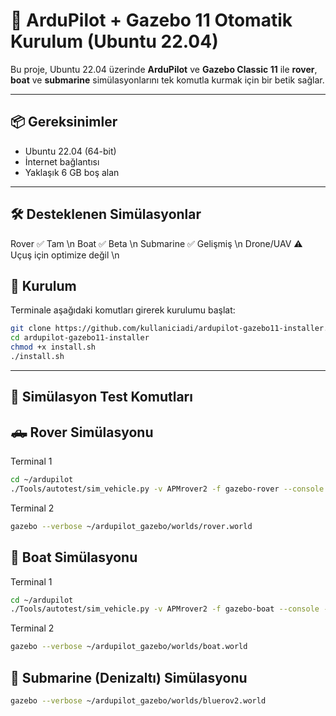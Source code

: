 # 🚀 ArduPilot + Gazebo 11 Otomatik Kurulum (Ubuntu 22.04)

Bu proje, Ubuntu 22.04 üzerinde **ArduPilot** ve **Gazebo Classic 11** ile **rover**, **boat** ve **submarine** simülasyonlarını tek komutla kurmak için bir betik sağlar.

---

## 📦 Gereksinimler

- Ubuntu 22.04 (64-bit)
- İnternet bağlantısı
- Yaklaşık 6 GB boş alan

---

## 🛠 Desteklenen Simülasyonlar
Rover	        ✅	      Tam \n
Boat	        ✅	      Beta \n
Submarine	    ✅	      Gelişmiş \n
Drone/UAV	    ⚠️	      Uçuş için optimize değil \n


## 🔧 Kurulum

Terminale aşağıdaki komutları girerek kurulumu başlat:

```bash
git clone https://github.com/kullaniciadi/ardupilot-gazebo11-installer.git
cd ardupilot-gazebo11-installer
chmod +x install.sh
./install.sh
```

---

## 🧪 Simülasyon Test Komutları
## 🛻 Rover Simülasyonu

Terminal 1
```bash
cd ~/ardupilot
./Tools/autotest/sim_vehicle.py -v APMrover2 -f gazebo-rover --console --map
```

Terminal 2
```bash
gazebo --verbose ~/ardupilot_gazebo/worlds/rover.world
```

## 🚤 Boat Simülasyonu

Terminal 1
```bash
cd ~/ardupilot
./Tools/autotest/sim_vehicle.py -v APMrover2 -f gazebo-boat --console --map
```

Terminal 2
```bash
gazebo --verbose ~/ardupilot_gazebo/worlds/boat.world
```

## 🌊 Submarine (Denizaltı) Simülasyonu

```bash
gazebo --verbose ~/ardupilot_gazebo/worlds/bluerov2.world
```
